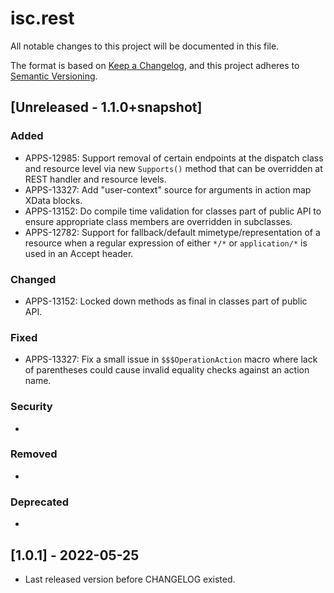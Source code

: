 # isc.rest

All notable changes to this project will be documented in this file.

The format is based on [Keep a Changelog](https://keepachangelog.com/en/1.0.0/),
and this project adheres to [Semantic Versioning](https://semver.org/spec/v2.0.0.html).

## [Unreleased - 1.1.0+snapshot]

### Added 
- APPS-12985: Support removal of certain endpoints at the dispatch class and resource level
via new `Supports()` method that can be overridden at REST handler and resource levels.
- APPS-13327: Add "user-context" source for arguments in action map XData blocks.
- APPS-13152: Do compile time validation for classes part of public API to ensure
appropriate class members are overridden in subclasses.
- APPS-12782: Support for fallback/default mimetype/representation of a resource when a 
regular expression of either `*/*` or `application/*` is used in an Accept header.

### Changed
- APPS-13152: Locked down methods as final in classes part of public API.

### Fixed
- APPS-13327: Fix a small issue in `$$$OperationAction` macro where lack of 
parentheses could cause invalid equality checks against an action name.

### Security
-

### Removed
- 

### Deprecated
-

## [1.0.1] - 2022-05-25
- Last released version before CHANGELOG existed.

